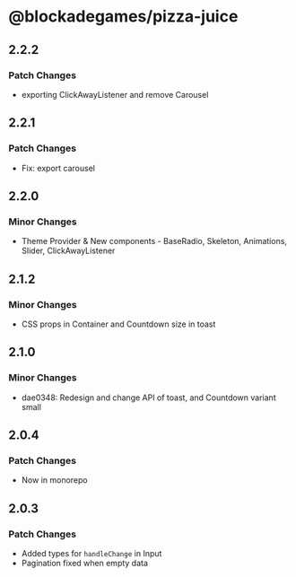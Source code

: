 # @blockadegames/pizza-juice

## 2.2.2

### Patch Changes

- exporting ClickAwayListener and remove Carousel

## 2.2.1

### Patch Changes

- Fix: export carousel

## 2.2.0

### Minor Changes

- Theme Provider & New components - BaseRadio, Skeleton, Animations, Slider, ClickAwayListener

## 2.1.2

### Minor Changes

- CSS props in Container and Countdown size in toast

## 2.1.0

### Minor Changes

- dae0348: Redesign and change API of toast, and Countdown variant small

## 2.0.4

### Patch Changes

- Now in monorepo

## 2.0.3

### Patch Changes

- Added types for `handleChange` in Input
- Pagination fixed when empty data
